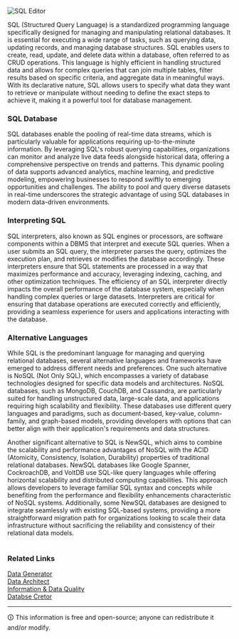 ![SQL Editor](https://github.com/sourceduty/SQL/assets/123030236/5a4a1b22-fb66-4c7f-9c14-3aa62c1998d0)

SQL (Structured Query Language) is a standardized programming language specifically designed for managing and manipulating relational databases. It is essential for executing a wide range of tasks, such as querying data, updating records, and managing database structures. SQL enables users to create, read, update, and delete data within a database, often referred to as CRUD operations. This language is highly efficient in handling structured data and allows for complex queries that can join multiple tables, filter results based on specific criteria, and aggregate data in meaningful ways. With its declarative nature, SQL allows users to specify what data they want to retrieve or manipulate without needing to define the exact steps to achieve it, making it a powerful tool for database management.

### SQL Database

SQL databases enable the pooling of real-time data streams, which is particularly valuable for applications requiring up-to-the-minute information. By leveraging SQL's robust querying capabilities, organizations can monitor and analyze live data feeds alongside historical data, offering a comprehensive perspective on trends and patterns. This dynamic pooling of data supports advanced analytics, machine learning, and predictive modeling, empowering businesses to respond swiftly to emerging opportunities and challenges. The ability to pool and query diverse datasets in real-time underscores the strategic advantage of using SQL databases in modern data-driven environments.

### Interpreting SQL

SQL interpreters, also known as SQL engines or processors, are software components within a DBMS that interpret and execute SQL queries. When a user submits an SQL query, the interpreter parses the query, optimizes the execution plan, and retrieves or modifies the database accordingly. These interpreters ensure that SQL statements are processed in a way that maximizes performance and accuracy, leveraging indexing, caching, and other optimization techniques. The efficiency of an SQL interpreter directly impacts the overall performance of the database system, especially when handling complex queries or large datasets. Interpreters are critical for ensuring that database operations are executed correctly and efficiently, providing a seamless experience for users and applications interacting with the database.

### Alternative Languages

While SQL is the predominant language for managing and querying relational databases, several alternative languages and frameworks have emerged to address different needs and preferences. One such alternative is NoSQL (Not Only SQL), which encompasses a variety of database technologies designed for specific data models and architectures. NoSQL databases, such as MongoDB, CouchDB, and Cassandra, are particularly suited for handling unstructured data, large-scale data, and applications requiring high scalability and flexibility. These databases use different query languages and paradigms, such as document-based, key-value, column-family, and graph-based models, providing developers with options that can better align with their application's requirements and data structures.

Another significant alternative to SQL is NewSQL, which aims to combine the scalability and performance advantages of NoSQL with the ACID (Atomicity, Consistency, Isolation, Durability) properties of traditional relational databases. NewSQL databases like Google Spanner, CockroachDB, and VoltDB use SQL-like query languages while offering horizontal scalability and distributed computing capabilities. This approach allows developers to leverage familiar SQL syntax and concepts while benefiting from the performance and flexibility enhancements characteristic of NoSQL systems. Additionally, some NewSQL databases are designed to integrate seamlessly with existing SQL-based systems, providing a more straightforward migration path for organizations looking to scale their data infrastructure without sacrificing the reliability and consistency of their relational data models.

#
### Related Links

[Data Generator](https://github.com/sourceduty/Data_Generator)
<br>
[Data Architect](https://github.com/sourceduty/Data_Architect)
<br>
[Information & Data Quality](https://github.com/sourceduty/Information_Data_Quality)
<br>
[Databse Cretor](https://chat.openai.com/g/g-4LMQ2Y4k9-database-creator)

***
🛈 This information is free and open-source; anyone can redistribute it and/or modify.
